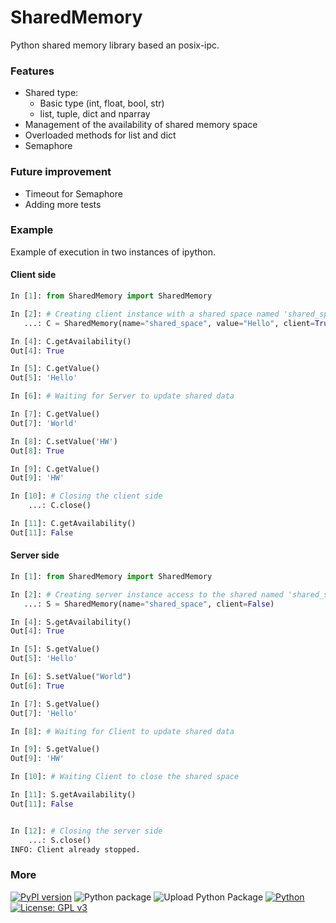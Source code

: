 # SharedMemory

Python shared memory library based an posix-ipc.

### Features
* Shared type:
    * Basic type (int, float, bool, str)
    * list, tuple, dict and nparray
* Management of the availability of shared memory space
* Overloaded methods for list and dict
* Semaphore

### Future improvement
* Timeout for Semaphore
* Adding more tests

### Example
Example of execution in two instances of ipython.

#### Client side
```python
In [1]: from SharedMemory import SharedMemory

In [2]: # Creating client instance with a shared space named 'shared_space' with a size of 10
   ...: C = SharedMemory(name="shared_space", value="Hello", client=True)

In [4]: C.getAvailability()
Out[4]: True

In [5]: C.getValue()
Out[5]: 'Hello'

In [6]: # Waiting for Server to update shared data

In [7]: C.getValue()
Out[7]: 'World'

In [8]: C.setValue('HW')
Out[8]: True

In [9]: C.getValue()
Out[9]: 'HW'

In [10]: # Closing the client side
    ...: C.close()

In [11]: C.getAvailability()
Out[11]: False
```
#### Server side
```python
In [1]: from SharedMemory import SharedMemory

In [2]: # Creating server instance access to the shared named 'shared_space'
   ...: S = SharedMemory(name="shared_space", client=False)

In [4]: S.getAvailability()
Out[4]: True

In [5]: S.getValue()
Out[5]: 'Hello'

In [6]: S.setValue("World")
Out[6]: True

In [7]: S.getValue()
Out[7]: 'Hello'

In [8]: # Waiting for Client to update shared data

In [9]: S.getValue()
Out[9]: 'HW'

In [10]: # Waiting Client to close the shared space

In [11]: S.getAvailability()
Out[11]: False


In [12]: # Closing the server side
    ...: S.close()
INFO: Client already stopped.
```



### More
[![PyPI version](https://badge.fury.io/py/SharedMemory.svg)](https://badge.fury.io/py/SharedMemory)
![Python package](https://github.com/Zentetsu/SharedMemory/workflows/Python%20package/badge.svg?branch=master)
![Upload Python Package](https://github.com/Zentetsu/SharedMemory/workflows/Upload%20Python%20Package/badge.svg)
[![Python](https://shields.io/badge/python-3.7_|_3.8_|_3.9_|_3.10-blue.svg)](https://www.python.org/downloads/release/python-380/)
[![License: GPL v3](https://img.shields.io/badge/License-GPL%20v3-blue.svg)](http://www.gnu.org/licenses/gpl-3.0)
